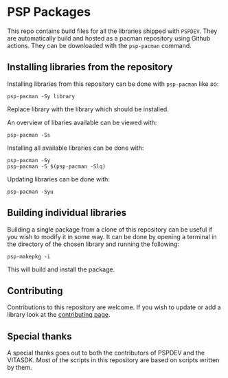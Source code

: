 # PSP Packages

This repo contains build files for all the libraries shipped with `PSPDEV`. They are automatically build and hosted as a pacman repository using Github actions. They can be downloaded with the ``psp-pacman`` command.

## Installing libraries from the repository

Installing libraries from this repository can be done with ``psp-pacman`` like so:

```
psp-pacman -Sy library
```

Replace library with the library which should be installed.

An overview of libaries available can be viewed with:

```
psp-pacman -Ss
```

Installing all available libraries can be done with:

```
psp-pacman -Sy
psp-pacman -S $(psp-pacman -Slq)
```

Updating libraries can be done with:

```
psp-pacman -Syu
```

## Building individual libraries

Building a single package from a clone of this repository can be useful if you wish to modify it in some way. It can be done by opening a terminal in the directory of the chosen library and running the following:

```
psp-makepkg -i
```

This will build and install the package.

## Contributing

Contributions to this repository are welcome. If you wish to update or add a library look at the [contributing page](CONTRIBUTING.md).

## Special thanks

A special thanks goes out to both the contributors of PSPDEV and the VITASDK. Most of the scripts in this repository are based on scripts written by them.

